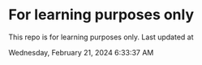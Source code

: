 # For learning purposes only
This repo is for learning purposes only.
Last updated at

Wednesday, February 21, 2024 6:33:37 AM

